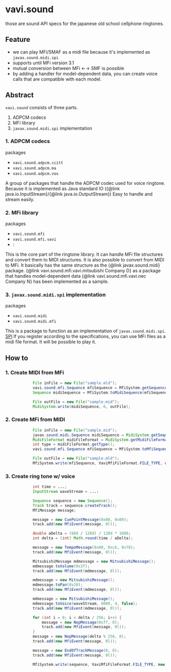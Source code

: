 # vavi.sound

those are sound API specs for the japanese old school cellphone ringtones.

## Feature

 * we can play MFi/SMAF as a midi file because it's implemented as `javax.sound.midi.spi`
 * supports until MFi version 3.1
 * mutual conversion between MFi ←→ SMF is possible
 * by adding a handler for model-dependent data, you can create voice calls that are compatible with each model.

## Abstract

`vavi.sound` consists of three parts.

 1. ADPCM codecs
 2. MFi library
 3. `javax.sound.midi.spi` implementation

### 1. ADPCM codecs

packages

 * `vavi.sound.adpcm.ccitt`
 * `vavi.sound.adpcm.ma`
 * `vavi.sound.adpcm.vox`

A group of packages that handle the ADPCM codec used for voice ringtone.
Because it is implemented as Java standard IO ({@link java.io.InputStream}/{@link java.io.OutputStream})
Easy to handle and stream easily.

### 2. MFi library

packages

 * `vavi.sound.mfi`
 * `vavi.sound.mfi.vavi`
 *   :

This is the core part of the ringtone library. It can handle MFi file structures and convert them to MIDI structures.
It is also possible to convert from MIDI to MFi. It basically has the same structure as the {@link javax.sound.midi} package.
{@link vavi.sound.mfi.vavi.mitsubishi Company D} as a package that handles model-dependent data
{@link vavi.sound.mfi.vavi.nec Company N} has been implemented as a sample.

### 3. `javax.sound.midi.spi` implementation

packages

 * `vavi.sound.midi`
 * `vavi.sound.midi.mfi`

This is a package to function as an implementation of `javax.sound.midi.spi`.
[SPI](http://java.sun.com/j2se/1.5.0/ja/docs/ja/guide/sound/programmer_guide/chapter1.html#111901)
If you register according to the specifications, you can use MFi files as a midi file format.
It will be possible to play it.

## How to

### 1. Create MIDI from MFi

```java
            File inFile = new File("sample.mld");
            vavi.sound.mfi.Sequence mfiSequence = MfiSystem.getSequence(inFile);
            Sequence midiSequence = MfiSystem.toMidiSequence(mfiSequence);

            File outFile = new File("sample.mid");
            MidiSystem.write(midiSequence, 0, outFile);
```

### 2. Create MFi from MIDI

```java
            File inFile = new File("sample.mid");
            javax.sound.midi.Sequence midiSequence = MidiSystem.getSequence(inFile);
            MidiFileFormat midiFileFormat = MidiSystem.getMidiFileFormat(inFile);
            int type = midiFileFormat.getType();
            vavi.sound.mfi.Sequence mfiSequence = MfiSystem.toMfiSequence(midiSequence, type);

            File outFile = new File("sample.mld");
            MfiSystem.write(mfiSequence, VaviMfiFileFormat.FILE_TYPE, outFile);
```

### 3. Create ring tone w/ voice

```java
            int time = ...;
            InputStream waveStream = ...;

            Sequence sequence = new Sequence();
            Track track = sequence.createTrack();
            MfiMessage message;

            message = new CuePointMessage(0x00, 0x00);
            track.add(new MfiEvent(message, 0l));

            double aDelta = (60d / 120d) / 120d * 1000;
            int delta = (int) Math.round(time / aDelta);

            message = new TempoMessage(0x00, 0xcb, 0x78);
            track.add(new MfiEvent(message, 0l));

            MitsubishiMessage mdmessage = new MitsubishiMessage();
            mdmessage.toVolume(0x3f);
            track.add(new MfiEvent(mdmessage, 0l));

            mdmessage = new MitsubishiMessage();
            mdmessage.toPan(0x20);
            track.add(new MfiEvent(mdmessage, 0l));

            mdmessage = new MitsubishiMessage();
            mdmessage.toVoice(waveStream, 8000, 4, false);
            track.add(new MfiEvent(mdmessage, 0l));

            for (int i = 0; i < delta / 256; i++) {
                message = new NopMessage(0xff, 0);
                track.add(new MfiEvent(message, 0l));
            }
            message = new NopMessage(delta % 256, 0);
            track.add(new MfiEvent(message, 0l));

            message = new EndOfTrackMessage(0, 0);
            track.add(new MfiEvent(message, 0l));

            MfiSystem.write(sequence, VaviMfiFileFormat.FILE_TYPE, new File("output.mld"));
```
